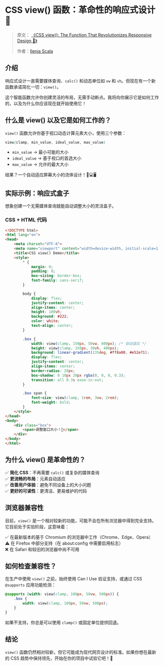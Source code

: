 # CSS view() 函数：革命性的响应式设计 🚀

> 原文： [《CSS view(): The Function That Revolutionizes Responsive Design 🚀》](https://freedium.cfd/https://medium.com/javascript-in-plain-english/css-view-the-function-that-revolutionizes-responsive-design-429be8fa50a3)
>
> 作者：[Ilenia Scala](https://medium.com/javascript-in-plain-english)

## 介绍

响应式设计一直需要媒体查询、`calc()` 和动态单位如 `vw` 和 `vh`。但现在有一个新函数承诺简化一切：`view()`。

这个智能函数允许你创建灵活的布局，无需手动断点。我将向你展示它是如何工作的，以及为什么你应该现在就开始使用它！

## 什么是 view() 以及它是如何工作的？

`view()` 函数允许你基于视口动态计算元素大小，使用三个参数：

```css
view(clamp, min_value, ideal_value, max_value)
```

- `min_value` → 最小可能的大小
- `ideal_value` → 基于视口的首选大小
- `max_value` → 允许的最大大小

结果？一个自动适应屏幕大小的流体设计！📱💻🖥️

## 实际示例：响应式盒子

想象创建一个无需媒体查询就能自动调整大小的灵活盒子。

### CSS + HTML 代码

```html
<!DOCTYPE html>
<html lang="en">
<head>
    <meta charset="UTF-8">
    <meta name="viewport" content="width=device-width, initial-scale=1.0">
    <title>CSS view() Demo</title>
    <style>
        * {
            margin: 0;
            padding: 0;
            box-sizing: border-box;
            font-family: sans-serif;
        }

        body {
            display: flex;
            justify-content: center;
            align-items: center;
            height: 100vh;
            background: #222;
            color: white;
            text-align: center;
        }

        .box {
            width: view(clamp, 150px, 50vw, 600px); /* 自动适应 */
            height: view(clamp, 150px, 30vh, 400px);
            background: linear-gradient(135deg, #ff8a00, #e52e71);
            display: flex;
            justify-content: center;
            align-items: center;
            border-radius: 20px;
            box-shadow: 0 10px 20px rgba(0, 0, 0, 0.3);
            transition: all 0.3s ease-in-out;
        }

        .box span {
            font-size: view(clamp, 1rem, 3vw, 2rem);
            font-weight: bold;
        }
    </style>
</head>
<body>
    <div class="box">
        <span>调整窗口大小！🎯</span>
    </div>
</body>
</html>
```

## 为什么 view() 是革命性的？

✅ **简化 CSS**：不再需要 `calc()` 或复杂的媒体查询  
✅ **更流畅的布局**：元素自动适应  
✅ **改善用户体验**：避免不同设备上的大小问题  
✅ **更好的可读性**：更清洁、更易维护的代码  

## 浏览器兼容性

目前，`view()` 是一个相对较新的功能，可能不会在所有浏览器中得到完全支持。它目前处于实验阶段，这意味着：

✅ 在最新版本的基于 Chromium 的浏览器中工作（Chrome、Edge、Opera）  
⚠️ 在 Firefox 中部分支持（在 about:config 中需要启用标志）  
❌ 在 Safari 和较旧的浏览器中尚不可用  

## 如何检查兼容性？

在生产中使用 `view()` 之前，始终使用 Can I Use 验证支持，或通过 CSS `@supports` 应用功能检测：

```css
@supports (width: view(clamp, 100px, 50vw, 500px)) {
    .box {
        width: view(clamp, 100px, 50vw, 500px);
    }
}
```

如果不支持，你总是可以使用 `clamp()` 或固定单位提供回退。

## 结论

`view()` 函数仍然相对较新，但它可能成为现代网页设计的标准。如果你想在最新的 CSS 趋势中保持领先，开始在你的项目中试验它吧！🚀